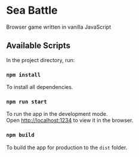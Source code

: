 # Sea Battle

Browser game written in vanilla JavaScript

## Available Scripts

In the project directory, run:

### `npm install`

To install all dependencies.

### `npm run start`

To run the app in the development mode.<br>
Open [http://localhost:1234](http://localhost:1234) to view it in the browser.

### `npm build`

To build the app for production to the `dist` folder.

